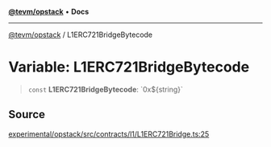 [**@tevm/opstack**](../README.md) • **Docs**

***

[@tevm/opstack](../globals.md) / L1ERC721BridgeBytecode

# Variable: L1ERC721BridgeBytecode

> `const` **L1ERC721BridgeBytecode**: \`0x$\{string\}\`

## Source

[experimental/opstack/src/contracts/l1/L1ERC721Bridge.ts:25](https://github.com/evmts/tevm-monorepo/blob/main/experimental/opstack/src/contracts/l1/L1ERC721Bridge.ts#L25)
